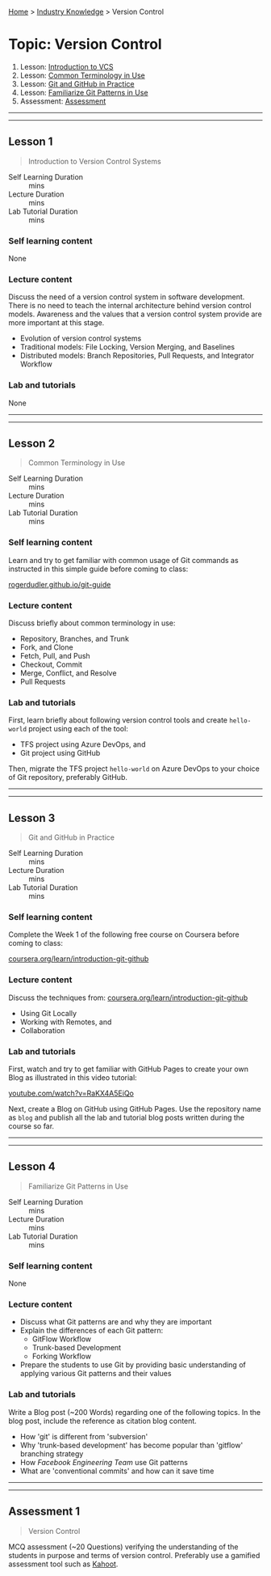 [Home](../README.md) > [Industry Knowledge](./README.md) > Version Control

# Topic: Version Control

1. Lesson: [Introduction to VCS](#lesson-1)
2. Lesson: [Common Terminology in Use](#lesson-2)
3. Lesson: [Git and GitHub in Practice](#lesson-3)
4. Lesson: [Familiarize Git Patterns in Use](#lesson-4)
5. Assessment: [Assessment](#assessment-1)

---

---

## Lesson 1

> Introduction to Version Control Systems

<dl>
<dt>Self Learning Duration</dt>
<dd> mins</dd>
<dt>Lecture Duration</dt>
<dd> mins</dd>
<dt>Lab Tutorial Duration</dt>
<dd> mins</dd>
</dl>

### Self learning content

None

### Lecture content

Discuss the need of a version control system in software development. There is no need to teach the internal architecture behind version control models. Awareness and the values that a version control system provide are more important at this stage.

- Evolution of version control systems
- Traditional models: File Locking, Version Merging, and Baselines
- Distributed models: Branch Repositories, Pull Requests, and Integrator Workflow

### Lab and tutorials

None

---

---

## Lesson 2

> Common Terminology in Use

<dl>
<dt>Self Learning Duration</dt>
<dd> mins</dd>
<dt>Lecture Duration</dt>
<dd> mins</dd>
<dt>Lab Tutorial Duration</dt>
<dd> mins</dd>
</dl>

### Self learning content

Learn and try to get familiar with common usage of Git commands as instructed in this simple guide before coming to class:

[rogerdudler.github.io/git-guide](https://rogerdudler.github.io/git-guide/)

### Lecture content

Discuss briefly about common terminology in use:

- Repository, Branches, and Trunk
- Fork, and Clone
- Fetch, Pull, and Push
- Checkout, Commit
- Merge, Conflict, and Resolve
- Pull Requests

### Lab and tutorials

First, learn briefly about following version control tools and create `hello-world` project using each of the tool:

- TFS project using Azure DevOps, and
- Git project using GitHub

Then, migrate the TFS project `hello-world` on Azure DevOps to your choice of Git repository, preferably GitHub.

---

---

## Lesson 3

> Git and GitHub in Practice

<dl>
<dt>Self Learning Duration</dt>
<dd> mins</dd>
<dt>Lecture Duration</dt>
<dd> mins</dd>
<dt>Lab Tutorial Duration</dt>
<dd> mins</dd>
</dl>

### Self learning content

Complete the Week 1 of the following free course on Coursera before coming to class:

[coursera.org/learn/introduction-git-github](https://www.coursera.org/learn/introduction-git-github)

### Lecture content

Discuss the techniques from: [coursera.org/learn/introduction-git-github](https://www.coursera.org/learn/introduction-git-github)

- Using Git Locally
- Working with Remotes, and
- Collaboration

### Lab and tutorials

First, watch and try to get familiar with GitHub Pages to create your own Blog as illustrated in this video tutorial:

[youtube.com/watch?v=RaKX4A5EiQo](https://www.youtube.com/watch?v=RaKX4A5EiQo)

Next, create a Blog on GitHub using GitHub Pages. Use the repository name as `blog` and publish all the lab and tutorial blog posts written during the course so far.

---

---

## Lesson 4

> Familiarize Git Patterns in Use

<dl>
<dt>Self Learning Duration</dt>
<dd> mins</dd>
<dt>Lecture Duration</dt>
<dd> mins</dd>
<dt>Lab Tutorial Duration</dt>
<dd> mins</dd>
</dl>

### Self learning content

None

### Lecture content

- Discuss what Git patterns are and why they are important
- Explain the differences of each Git pattern:
  - GitFlow Workflow
  - Trunk-based Development
  - Forking Workflow
- Prepare the students to use Git by providing basic understanding of applying various Git patterns and their values

### Lab and tutorials

Write a Blog post (~200 Words) regarding one of the following topics. In the blog post, include the reference as citation blog content.

- How 'git' is different from 'subversion'
- Why 'trunk-based development' has become popular than 'gitflow' branching strategy
- How _Facebook Engineering Team_ use Git patterns
- What are 'conventional commits' and how can it save time

---

---

## Assessment 1

> Version Control

MCQ assessment (~20 Questions) verifying the understanding of the students in purpose and terms of version control. Preferably use a gamified assessment tool such as [Kahoot](https://kahoot.com).
